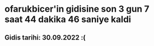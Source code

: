 # ofarukbicer'in gidisine son 3 gun 7 saat 44 dakika 46 saniye kaldi

## Gidis tarihi: 30.09.2022 :(